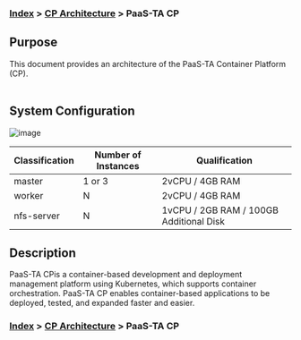 ### [Index](https://github.com/PaaS-TA/Guide-eng/blob/master/README.md) > [CP Architecture](./README.md) > PaaS-TA CP

## Purpose
This document provides an architecture of the PaaS-TA Container Platform (CP).
<br><br>

## System Configuration
![image](https://user-images.githubusercontent.com/67575226/147038676-2ef2e8a6-217d-41ff-95b0-0280a1584885.png)



| Classification  | Number of Instances| Qualification |
|-------|----|-----|
| master | 1 or 3 | 2vCPU / 4GB RAM |
| worker | N | 2vCPU / 4GB RAM |
| nfs-server | N | 1vCPU / 2GB RAM / 100GB Additional Disk |


## Description
PaaS-TA CPis a container-based development and deployment management platform using Kubernetes, which supports container orchestration. 
PaaS-TA CP enables container-based applications to be deployed, tested, and expanded faster and easier.


### [Index](https://github.com/PaaS-TA/Guide/blob/master/README.md) > [CP Architecture](../README.md) > PaaS-TA CP
